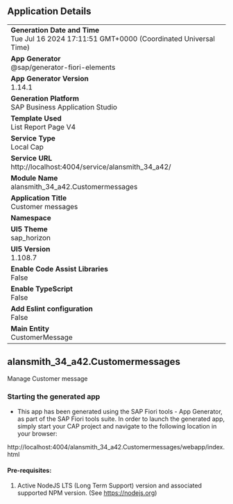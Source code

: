 ## Application Details
|               |
| ------------- |
|**Generation Date and Time**<br>Tue Jul 16 2024 17:11:51 GMT+0000 (Coordinated Universal Time)|
|**App Generator**<br>@sap/generator-fiori-elements|
|**App Generator Version**<br>1.14.1|
|**Generation Platform**<br>SAP Business Application Studio|
|**Template Used**<br>List Report Page V4|
|**Service Type**<br>Local Cap|
|**Service URL**<br>http://localhost:4004/service/alansmith_34_a42/
|**Module Name**<br>alansmith_34_a42.Customermessages|
|**Application Title**<br>Customer messages|
|**Namespace**<br>|
|**UI5 Theme**<br>sap_horizon|
|**UI5 Version**<br>1.108.7|
|**Enable Code Assist Libraries**<br>False|
|**Enable TypeScript**<br>False|
|**Add Eslint configuration**<br>False|
|**Main Entity**<br>CustomerMessage|

## alansmith_34_a42.Customermessages

Manage Customer message

### Starting the generated app

-   This app has been generated using the SAP Fiori tools - App Generator, as part of the SAP Fiori tools suite.  In order to launch the generated app, simply start your CAP project and navigate to the following location in your browser:

http://localhost:4004/alansmith_34_a42.Customermessages/webapp/index.html

#### Pre-requisites:

1. Active NodeJS LTS (Long Term Support) version and associated supported NPM version.  (See https://nodejs.org)


